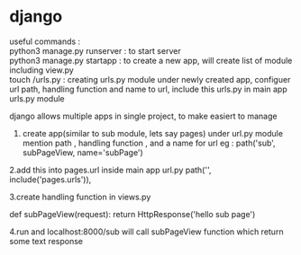 # django


useful commands : <br>
 python3 manage.py runserver : to start server <br>
 python3 manage.py startapp <appname> : to create a new app, will create list of module including view.py <br>
  touch <appname>/urls.py : creating urls.py module under newly created app, configuer url path, handling function and name to url,
                            include this urls.py in main app urls.py module
  
  


django allows multiple apps in single project, to make easiert to manage
1. create app(similar to sub module, lets say pages)
   under url.py module
   mention path , handling function , and a name for url
    eg :  path('sub', subPageView, name='subPage') 

2.add this into pages.url inside main app url.py
      path('', include('pages.urls')),
      
      
3.create handling function in views.py

def subPageView(request):
    return HttpResponse('hello sub page')
    
    
4.run and localhost:8000/sub will call subPageView function which return some text response
